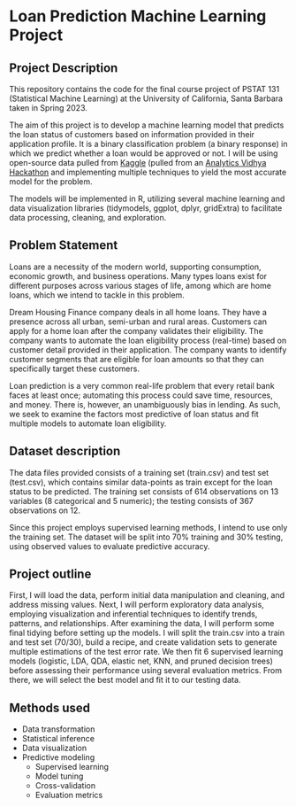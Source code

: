 # Loan Prediction Machine Learning Project

## Project Description 
This repository contains the code for the final course project of PSTAT 131 (Statistical Machine Learning) at the University of California, Santa Barbara taken in Spring 2023. 

The aim of this project is to develop a machine learning model that predicts the loan status of customers based on information provided in their application profile. It is a binary classification problem (a binary response) in which we predict whether a loan would be approved or not. I will be using open-source data pulled from [Kaggle](https://www.kaggle.com/datasets/vikasukani/loan-eligible-dataset) (pulled from an [Analytics Vidhya Hackathon](https://datahack.analyticsvidhya.com/contest/practice-problem-loan-prediction-iii/#ProblemStatement) and implementing multiple techniques to yield the most accurate model for the problem. 

The models will be implemented in R, utilizing several machine learning and data visualization libraries (tidymodels, ggplot, dplyr, gridExtra) to facilitate data processing, cleaning, and exploration.  

## Problem Statement
Loans are a necessity of the modern world, supporting consumption, economic growth, and business operations. Many types loans exist for different purposes across various stages of life, among which are home loans, which we intend to tackle in this problem. 

Dream Housing Finance company deals in all home loans. They have a presence across all urban, semi-urban and rural areas. Customers can apply for a home loan after the company validates their eligibility. The company wants to automate the loan eligibility process (real-time) based on customer detail provided in their application. The company wants to identify customer segments that are eligible for loan amounts so that they can specifically target these customers.

Loan prediction is a very common real-life problem that every retail bank faces at least once; automating this process could save time, resources, and money. There is, however, an unambiguously bias in lending. As such, we seek to examine the factors most predictive of loan status and fit multiple models to automate loan eligibility. 

## Dataset description
The data files provided consists of a training set (train.csv) and test set (test.csv), which contains similar data-points as train except for the loan status to be predicted. The training set consists of 614 observations on 13 variables (8 categorical and 5 numeric); the testing consists of 367 observations on 12. 

Since this project employs supervised learning methods, I intend to use only the training set. The dataset will be split into 70% training and 30% testing, using observed values to evaluate predictive accuracy. 

## Project outline 
First, I will load the data, perform initial data manipulation and cleaning, and address missing values. Next, I will perform exploratory data analysis, employing visualization and inferential techniques to identify trends, patterns, and relationships. After examining the data, I will perform some final tidying before setting up the models. I will split the train.csv into a train and test set (70/30), build a recipe, and create validation sets to generate multiple estimations of the test error rate. We then fit 6 supervised learning models (logistic, LDA, QDA, elastic net, KNN, and pruned decision trees) before assessing their performance using several evaluation metrics. From there, we will select the best model and fit it to our testing data.

## Methods used 
- Data transformation
- Statistical inference
- Data visualization
- Predictive modeling
  + Supervised learning 
  + Model tuning
  + Cross-validation 
  + Evaluation metrics 
